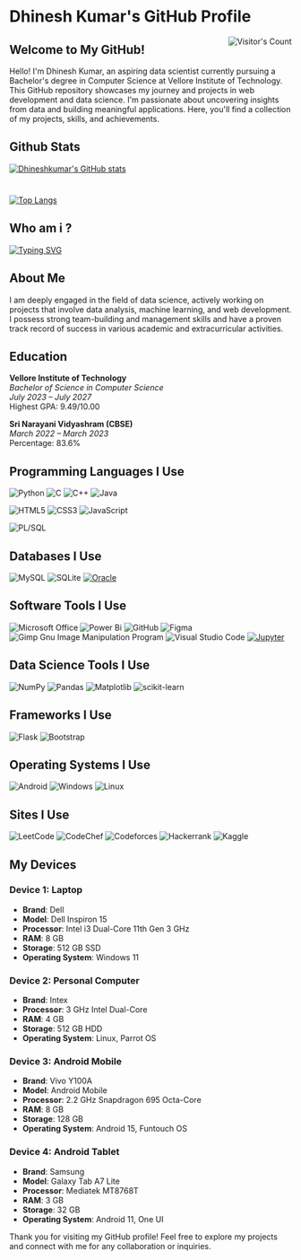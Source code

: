 # Dhinesh Kumar's GitHub Profile  
<img align="right" src="https://komarev.com/ghpvc/?username=Dhineshkumarprakasam&color=red&style=for-the-badge" alt="Visitor's Count" />

## Welcome to My GitHub!

Hello! I'm Dhinesh Kumar, an aspiring data scientist currently pursuing a Bachelor's degree in Computer Science at Vellore Institute of Technology. This GitHub repository showcases my journey and projects in web development and data science. I'm passionate about uncovering insights from data and building meaningful applications. Here, you'll find a collection of my projects, skills, and achievements.
## Github Stats
[![Dhineshkumar's GitHub stats](https://github-readme-stats.vercel.app/api?username=Dhineshkumarprakasam)](https://github.com/Dhineshkumarprakasam/github-readme-stats) 
#
[![Top Langs](https://github-readme-stats.vercel.app/api/top-langs/?username=Dhineshkumarprakasam&langs_count=50&hide=html,css,makefile,txt)](https://github.com/Dhineshkumarprakasam/github-readme-stats)

## Who am i ?
[![Typing SVG](https://readme-typing-svg.demolab.com?font=Fira+Code&pause=&color=000000&width=435&lines=Hi%2C+I+am+a+Programmer;Hi%2C+I+am+a+Data+Analyst;Hi%2C+I+am+a+Student)](https://git.io/typing-svg)
## About Me
I am deeply engaged in the field of data science, actively working on projects that involve data analysis, machine learning, and web development. I possess strong team-building and management skills and have a proven track record of success in various academic and extracurricular activities.

## Education

**Vellore Institute of Technology**  
*Bachelor of Science in Computer Science*  
*July 2023 – July 2027*  
Highest GPA: 9.49/10.00

**Sri Narayani Vidyashram (CBSE)**  
*March 2022 – March 2023*  
Percentage: 83.6%

## Programming Languages I Use
![Python](https://img.shields.io/badge/python-3670A0?style=for-the-badge&logo=python&logoColor=ffdd54)
![C](https://img.shields.io/badge/c-%2300599C.svg?style=for-the-badge&logo=c&logoColor=white)
![C++](https://img.shields.io/badge/c++-%2300599C.svg?style=for-the-badge&logo=c%2B%2B&logoColor=white)
![Java](https://img.shields.io/badge/java-%23ED8B00.svg?style=for-the-badge&logo=openjdk&logoColor=white)

![HTML5](https://img.shields.io/badge/html5-%23E34F26.svg?style=for-the-badge&logo=html5&logoColor=white)
![CSS3](https://img.shields.io/badge/css3-%231572B6.svg?style=for-the-badge&logo=css3&logoColor=white)
![JavaScript](https://img.shields.io/badge/javascript-%23323330.svg?style=for-the-badge&logo=javascript&logoColor=%23F7DF1E)

![PL/SQL](https://img.shields.io/badge/PLSQL-F80000?style=for-the-badge&logo=oracle&logoColor=black)

## Databases I Use
![MySQL](https://img.shields.io/badge/mysql-4479A1.svg?style=for-the-badge&logo=mysql&logoColor=white)
![SQLite](https://img.shields.io/badge/sqlite-%2307405e.svg?style=for-the-badge&logo=sqlite&logoColor=white)
[![Oracle](https://img.shields.io/badge/Oracle-F80000?style=for-the-badge&logo=oracle&logoColor=black)](https://www.oracle.com)

## Software Tools I Use

![Microsoft Office](https://img.shields.io/badge/Microsoft_Office-D83B01?style=for-the-badge&logo=microsoft-office&logoColor=white)
![Power Bi](https://img.shields.io/badge/power_bi-F2C811?style=for-the-badge&logo=powerbi&logoColor=black)
![GitHub](https://img.shields.io/badge/github-%23121011.svg?style=for-the-badge&logo=github&logoColor=white)
![Figma](https://img.shields.io/badge/figma-%23F24E1E.svg?style=for-the-badge&logo=figma&logoColor=white)
![Gimp Gnu Image Manipulation Program](https://img.shields.io/badge/Gimp-657D8B?style=for-the-badge&logo=gimp&logoColor=FFFFFF)
![Visual Studio Code](https://img.shields.io/badge/Visual%20Studio%20Code-0078d7.svg?style=for-the-badge&logo=visual-studio-code&logoColor=white)
[![Jupyter](https://img.shields.io/badge/Jupyter-F37626.svg?&style=for-the-badge&logo=Jupyter&logoColor=white)](https://jupyter.org)

## Data Science Tools I Use
![NumPy](https://img.shields.io/badge/numpy-%23013243.svg?style=for-the-badge&logo=numpy&logoColor=white)
![Pandas](https://img.shields.io/badge/pandas-%23150458.svg?style=for-the-badge&logo=pandas&logoColor=white)
![Matplotlib](https://img.shields.io/badge/Matplotlib-%23e0e0e0.svg?style=for-the-badge&logo=Matplotlib&logoColor=black)
![scikit-learn](https://img.shields.io/badge/scikit--learn-%23F7931E.svg?style=for-the-badge&logo=scikit-learn&logoColor=white)

## Frameworks I Use
![Flask](https://img.shields.io/badge/flask-%23000.svg?style=for-the-badge&logo=flask&logoColor=white)
![Bootstrap](https://img.shields.io/badge/bootstrap-%238511FA.svg?style=for-the-badge&logo=bootstrap&logoColor=white)

## Operating Systems I Use
![Android](https://img.shields.io/badge/Android-3DDC84?style=for-the-badge&logo=android&logoColor=white)
![Windows](https://img.shields.io/badge/Windows-0078D6?style=for-the-badge&logo=windows&logoColor=white)
![Linux](https://img.shields.io/badge/Linux-FCC624?style=for-the-badge&logo=linux&logoColor=black)

## Sites I Use
![LeetCode](https://img.shields.io/badge/LeetCode-000000?style=for-the-badge&logo=LeetCode&logoColor=#d16c06)
![CodeChef](https://img.shields.io/badge/CodeChef-%23964B00.svg?style=for-the-badge&logo=CodeChef&logoColor=white)
![Codeforces](https://img.shields.io/badge/Codeforces-445f9d?style=for-the-badge&logo=Codeforces&logoColor=white)
![Hackerrank](https://img.shields.io/badge/-Hackerrank-2EC866?style=for-the-badge&logo=HackerRank&logoColor=white)
![Kaggle](https://img.shields.io/badge/Kaggle-035a7d?style=for-the-badge&logo=kaggle&logoColor=white)

## My Devices

### Device 1: Laptop
- **Brand**: Dell
- **Model**: Dell Inspiron 15
- **Processor**: Intel i3 Dual-Core 11th Gen 3 GHz
- **RAM**: 8 GB
- **Storage**: 512 GB SSD
- **Operating System**: Windows 11
  
### Device 2: Personal Computer
- **Brand**: Intex
- **Processor**: 3 GHz Intel Dual-Core
- **RAM**: 4 GB
- **Storage**: 512 GB HDD
- **Operating System**: Linux, Parrot OS

### Device 3: Android Mobile
- **Brand**: Vivo Y100A
- **Model**: Android Mobile
- **Processor**: 2.2 GHz Snapdragon 695 Octa-Core
- **RAM**: 8 GB
- **Storage**: 128 GB
- **Operating System**: Android 15, Funtouch OS

### Device 4: Android Tablet
- **Brand**: Samsung
- **Model**: Galaxy Tab A7 Lite
- **Processor**: Mediatek MT8768T
- **RAM**: 3 GB
- **Storage**: 32 GB
- **Operating System**: Android 11, One UI

Thank you for visiting my GitHub profile! Feel free to explore my projects and connect with me for any collaboration or inquiries.
